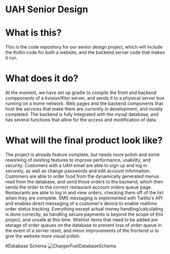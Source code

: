 # UAH Senior Design

# What is this?
This is the code repository for our senior design project, which will 
include the Kotlin code for both a website, and the backend server code 
that makes it run.

# What does it do?
At the moment, we have set up gradle to compile the front and backend 
compponents of a kvision/Ktor server, and sends it to a physical server box 
running on a home network. Web pages and the backend components that host 
the services that make them are currently in development, and mostly completed.
The backend is fully integrated with the mysql database, and has several functions
that allow for the access and modification of data.

# What will the final product look like?
The project is already feature complete, but needs more polish and some reworking of existing features to improve performance, usability, and security. Customers with a UAH email are able to sign up and log in securely, as well as change passwords and edit account information. Customers are able to order food from the dynamically generated menus read from the database, and send those orders to the backend, which then sends the order to the correct restaurant account orders queue page. Restaurants are able to log in and view orders, checking them off of the list when they are complete. SMS messaging is implemented with Twillio's API and enables direct messaging of a customer's device to enable realtime order status tracking. Everything except actual money handling/calculating is done correctly, as handling secure payments is beyond the scope of this project, and unsafe at this time. Wishlist items that need to be added are storage of order queues on the database to prevent loss of order queue in the event of a server reset, and minor improvements of the frontend ui to give the website more visual polish.

#Database Schema
![ChargerFuelDatabaseSchema](https://user-images.githubusercontent.com/83242911/234393810-89e298bd-2950-4533-90d4-9440b1bf1768.PNG)
